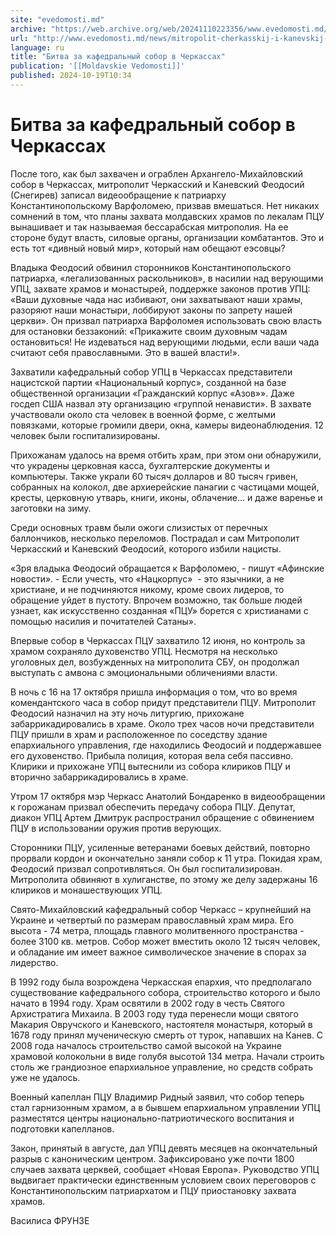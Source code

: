 ```yaml
---
site: "evedomosti.md"
archive: "https://web.archive.org/web/20241110223356/www.evedomosti.md/news/mitropolit-cherkasskij-i-kanevskij-obratilsya-k-konstantinop"
url: "http://www.evedomosti.md/news/mitropolit-cherkasskij-i-kanevskij-obratilsya-k-konstantinop"
language: ru
title: "Битва за кафедральный собор в Черкассах"
publication: '[[Moldavskie Vedomosti]]'
published: 2024-10-19T10:34
---
```


# Битва за кафедральный собор в Черкассах

После того, как был захвачен и ограблен Архангело-Михайловский собор в Черкассах, митрополит Черкасский и Каневский Феодосий (Снегирев) записал видеообращение к патриарху Константинопольскому Варфоломею, призвав вмешаться. Нет никаких сомнений в том, что планы захвата молдавских храмов по лекалам ПЦУ вынашивает и так называемая бессарабская митрополия. На ее стороне будут власть, силовые органы, организации комбатантов. Это и есть тот «дивный новый мир», который нам обещают еэсовцы?

Владыка Феодосий обвинил сторонников Константинопольского патриарха, «легализованных раскольников», в насилии над верующими УПЦ, захвате храмов и монастырей, поддержке законов против УПЦ: «Ваши духовные чада нас избивают, они захватывают наши храмы, разоряют наши монастыри, лоббируют законы по запрету нашей церкви». Он призвал патриарха Варфоломея использовать свою власть для остановки беззаконий: «Прикажите своим духовным чадам остановиться! Не издеваться над верующими людьми, если ваши чада считают себя православными. Это в вашей власти!».

Захватили кафедральный собор УПЦ в Черкассах представители нацистской партии «Национальный корпус», созданной на базе общественной организации «Гражданский корпус «Азов»». Даже госдеп США назвал эту организацию «группой ненависти». В захвате участвовали около ста человек в военной форме, с желтыми повязками, которые громили двери, окна, камеры видеонаблюдения. 12 человек были госпитализированы.

Прихожанам удалось на время отбить храм, при этом они обнаружили, что украдены церковная касса, бухгалтерские документы и компьютеры. Также украли 60 тысяч долларов и 80 тысяч гривен, собранных на колокол, две архиерейские панагии с частицами мощей, кресты, церковную утварь, книги, иконы, облачение… и даже варенье и заготовки на зиму.

Среди основных травм были ожоги слизистых от перечных баллончиков, несколько переломов. Пострадал и сам Митрополит Черкасский и Каневский Феодосий, которого избили нацисты.

«Зря владыка Феодосий обращается к Варфоломею, - пишут «Афинские новости». - Если учесть, что «Нацкорпус»  - это язычники, а не христиане, и не подчиняются никому, кроме своих лидеров, то обращение уйдет в пустоту. Впрочем возможно, так больше людей узнает, как искусственно созданная «ПЦУ» борется с христианами с помощью насилия и почитателей Сатаны».

Впервые собор в Черкассах ПЦУ захватило 12 июня, но контроль за храмом сохраняло духовенство УПЦ. Несмотря на несколько уголовных дел, возбужденных на митрополита СБУ, он продолжал выступать с амвона с эмоциональными обличениями власти.

В ночь с 16 на 17 октября пришла информация о том, что во время комендантского часа в собор придут представители ПЦУ. Митрополит Феодосий назначил на эту ночь литургию, прихожане забаррикадировались в храме. Около трех часов ночи представители ПЦУ пришли в храм и расположенное по соседству здание епархиального управления, где находились Феодосий и поддержавшее его духовенство. Прибыла полиция, которая вела себя пассивно. Клирики и прихожане УПЦ вытеснили из собора клириков ПЦУ и вторично забаррикадировались в храме.

Утром 17 октября мэр Черкасс Анатолий Бондаренко в видеообращении к горожанам призвал обеспечить передачу собора ПЦУ. Депутат, диакон УПЦ Артем Дмитрук распространил обращение с обвинением ПЦУ в использовании оружия против верующих.

Сторонники ПЦУ, усиленные ветеранами боевых действий, повторно прорвали кордон и окончательно заняли собор к 11 утра. Покидая храм, Феодосий призвал сопротивляться. Он был госпитализирован. Митрополита обвиняют в хулиганстве, по этому же делу задержаны 16 клириков и монашествующих УПЦ.

Свято-Михайловский кафедральный собор Черкасс – крупнейший на Украине и четвертый по размерам православный храм мира. Его высота - 74 метра, площадь главного молитвенного пространства - более 3100 кв. метров. Собор может вместить около 12 тысяч человек, и обладание им имеет важное символическое значение в спорах за лидерство.

В 1992 году была возрождена Черкасская епархия, что предполагало существование кафедрального собора, строительство которого и было начато в 1994 году. Храм освятили в 2002 году в честь Святого Архистратига Михаила. В 2003 году туда перенесли мощи святого Макария Овручского и Каневского, настоятеля монастыря, который в 1678 году принял мученическую смерть от турок, напавших на Канев. С 2008 года началось строительство самой высокой на Украине храмовой колокольни в виде голубя высотой 134 метра. Начали строить столь же грандиозное епархиальное управление, но средств собрать уже не удалось.

Военный капеллан ПЦУ Владимир Ридный заявил, что собор теперь стал гарнизонным храмом, а в бывшем епархиальном управлении УПЦ разместятся центры национально-патриотического воспитания и подготовки капелланов.

Закон, принятый в августе, дал УПЦ девять месяцев на окончательный разрыв с каноническим центром. Зафиксировано уже почти 1800 случаев захвата церквей, сообщает «Новая Европа». Руководство УПЦ выдвигает практически единственным условием своих переговоров с Константинопольским патриархатом и ПЦУ приостановку захвата храмов.

Василиса ФРУНЗЕ